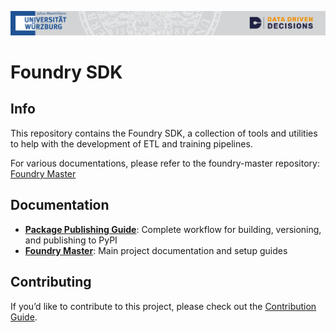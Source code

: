 ![Uni Wuerzburg - Data Driven Decisions](https://raw.githubusercontent.com/d3group/.github/refs/heads/main/assets/unilogo4c_combined.png)

# Foundry SDK
## Info

This repository contains the Foundry SDK, a collection of tools and utilities to help with the development of ETL and training pipelines.

For various documentations, please refer to the foundry-master repository: [Foundry Master](https://github.com/d3group/foundry-master)

## Documentation

- **[Package Publishing Guide](./documentation/publish_package.md)**: Complete workflow for building, versioning, and publishing to PyPI
- **[Foundry Master](https://github.com/d3group/foundry-master)**: Main project documentation and setup guides

## Contributing

If you’d like to contribute to this project, please check out the [Contribution Guide](./CONTRIBUTING.md).
